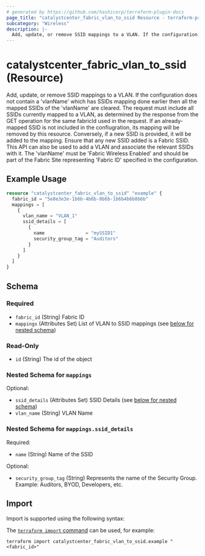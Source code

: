 ```yaml
---
# generated by https://github.com/hashicorp/terraform-plugin-docs
page_title: "catalystcenter_fabric_vlan_to_ssid Resource - terraform-provider-catalystcenter"
subcategory: "Wireless"
description: |-
  Add, update, or remove SSID mappings to a VLAN. If the configuration does not contain a 'vlanName' which has SSIDs mapping done earlier then all the mapped SSIDs of the 'vlanName' are cleared. The request must include all SSIDs currently mapped to a VLAN, as determined by the response from the GET operation for the same fabricId used in the request. If an already-mapped SSID is not included in the confiugration, its mapping will be removed by this resource. Conversely, if a new SSID is provided, it will be added to the mapping. Ensure that any new SSID added is a Fabric SSID. This API can also be used to add a VLAN and associate the relevant SSIDs with it. The 'vlanName' must be 'Fabric Wireless Enabled' and should be part of the Fabric Site representing 'Fabric ID' specified in the configuration.
---
```


# catalystcenter_fabric_vlan_to_ssid (Resource)

Add, update, or remove SSID mappings to a VLAN. If the configuration does not contain a 'vlanName' which has SSIDs mapping done earlier then all the mapped SSIDs of the 'vlanName' are cleared. The request must include all SSIDs currently mapped to a VLAN, as determined by the response from the GET operation for the same fabricId used in the request. If an already-mapped SSID is not included in the confiugration, its mapping will be removed by this resource. Conversely, if a new SSID is provided, it will be added to the mapping. Ensure that any new SSID added is a Fabric SSID. This API can also be used to add a VLAN and associate the relevant SSIDs with it. The 'vlanName' must be 'Fabric Wireless Enabled' and should be part of the Fabric Site representing 'Fabric ID' specified in the configuration.

## Example Usage

```terraform
resource "catalystcenter_fabric_vlan_to_ssid" "example" {
  fabric_id = "5e8e3e3e-1b6b-4b6b-8b6b-1b6b4b6b8b6b"
  mappings = [
    {
      vlan_name = "VLAN_1"
      ssid_details = [
        {
          name               = "mySSID1"
          security_group_tag = "Auditors"
        }
      ]
    }
  ]
}
```

<!-- schema generated by tfplugindocs -->
## Schema

### Required

- `fabric_id` (String) Fabric ID
- `mappings` (Attributes Set) List of VLAN to SSID mappings (see [below for nested schema](#nestedatt--mappings))

### Read-Only

- `id` (String) The id of the object

<a id="nestedatt--mappings"></a>
### Nested Schema for `mappings`

Optional:

- `ssid_details` (Attributes Set) SSID Details (see [below for nested schema](#nestedatt--mappings--ssid_details))
- `vlan_name` (String) VLAN Name

<a id="nestedatt--mappings--ssid_details"></a>
### Nested Schema for `mappings.ssid_details`

Required:

- `name` (String) Name of the SSID

Optional:

- `security_group_tag` (String) Represents the name of the Security Group. Example: Auditors, BYOD, Developers, etc.

## Import

Import is supported using the following syntax:

The [`terraform import` command](https://developer.hashicorp.com/terraform/cli/commands/import) can be used, for example:

```shell
terraform import catalystcenter_fabric_vlan_to_ssid.example "<fabric_id>"
```

